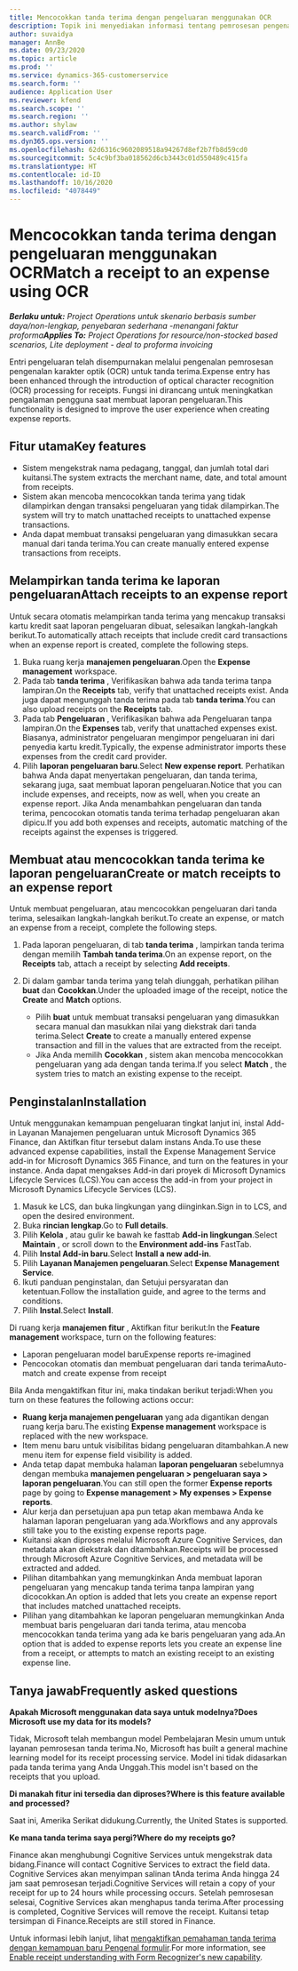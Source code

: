```yaml
---
title: Mencocokkan tanda terima dengan pengeluaran menggunakan OCR
description: Topik ini menyediakan informasi tentang pemrosesan pengenalan karakter optik (OCR) untuk tanda terima.
author: suvaidya
manager: AnnBe
ms.date: 09/23/2020
ms.topic: article
ms.prod: ''
ms.service: dynamics-365-customerservice
ms.search.form: ''
audience: Application User
ms.reviewer: kfend
ms.search.scope: ''
ms.search.region: ''
ms.author: shylaw
ms.search.validFrom: ''
ms.dyn365.ops.version: ''
ms.openlocfilehash: 62d6316c9602089518a94267d8ef2b7fb8d59cd0
ms.sourcegitcommit: 5c4c9bf3ba018562d6cb3443c01d550489c415fa
ms.translationtype: HT
ms.contentlocale: id-ID
ms.lasthandoff: 10/16/2020
ms.locfileid: "4078449"
---
```

# <a name="match-a-receipt-to-an-expense-using-ocr"></a><span data-ttu-id="e124e-103">Mencocokkan tanda terima dengan pengeluaran menggunakan OCR</span><span class="sxs-lookup"><span data-stu-id="e124e-103">Match a receipt to an expense using OCR</span></span>

<span data-ttu-id="e124e-104">_**Berlaku untuk:** Project Operations untuk skenario berbasis sumber daya/non-lengkap, penyebaran sederhana -menangani faktur proforma_</span><span class="sxs-lookup"><span data-stu-id="e124e-104">_**Applies To:** Project Operations for resource/non-stocked based scenarios, Lite deployment - deal to proforma invoicing_</span></span>

<span data-ttu-id="e124e-105">Entri pengeluaran telah disempurnakan melalui pengenalan pemrosesan pengenalan karakter optik (OCR) untuk tanda terima.</span><span class="sxs-lookup"><span data-stu-id="e124e-105">Expense entry has been enhanced through the introduction of optical character recognition (OCR) processing for receipts.</span></span> <span data-ttu-id="e124e-106">Fungsi ini dirancang untuk meningkatkan pengalaman pengguna saat membuat laporan pengeluaran.</span><span class="sxs-lookup"><span data-stu-id="e124e-106">This functionality is designed to improve the user experience when creating expense reports.</span></span>

## <a name="key-features"></a><span data-ttu-id="e124e-107">Fitur utama</span><span class="sxs-lookup"><span data-stu-id="e124e-107">Key features</span></span>

- <span data-ttu-id="e124e-108">Sistem mengekstrak nama pedagang, tanggal, dan jumlah total dari kuitansi.</span><span class="sxs-lookup"><span data-stu-id="e124e-108">The system extracts the merchant name, date, and total amount from receipts.</span></span>
- <span data-ttu-id="e124e-109">Sistem akan mencoba mencocokkan tanda terima yang tidak dilampirkan dengan transaksi pengeluaran yang tidak dilampirkan.</span><span class="sxs-lookup"><span data-stu-id="e124e-109">The system will try to match unattached receipts to unattached expense transactions.</span></span>
- <span data-ttu-id="e124e-110">Anda dapat membuat transaksi pengeluaran yang dimasukkan secara manual dari tanda terima.</span><span class="sxs-lookup"><span data-stu-id="e124e-110">You can create manually entered expense transactions from receipts.</span></span>

## <a name="attach-receipts-to-an-expense-report"></a><span data-ttu-id="e124e-111">Melampirkan tanda terima ke laporan pengeluaran</span><span class="sxs-lookup"><span data-stu-id="e124e-111">Attach receipts to an expense report</span></span>

<span data-ttu-id="e124e-112">Untuk secara otomatis melampirkan tanda terima yang mencakup transaksi kartu kredit saat laporan pengeluaran dibuat, selesaikan langkah-langkah berikut.</span><span class="sxs-lookup"><span data-stu-id="e124e-112">To automatically attach receipts that include credit card transactions when an expense report is created, complete the following steps.</span></span>

  1. <span data-ttu-id="e124e-113">Buka ruang kerja **manajemen pengeluaran**.</span><span class="sxs-lookup"><span data-stu-id="e124e-113">Open the **Expense management** workspace.</span></span>
  2. <span data-ttu-id="e124e-114">Pada tab **tanda terima** , Verifikasikan bahwa ada tanda terima tanpa lampiran.</span><span class="sxs-lookup"><span data-stu-id="e124e-114">On the **Receipts** tab, verify that unattached receipts exist.</span></span> <span data-ttu-id="e124e-115">Anda juga dapat mengunggah tanda terima pada tab **tanda terima**.</span><span class="sxs-lookup"><span data-stu-id="e124e-115">You can also upload receipts on the **Receipts** tab.</span></span>
  3. <span data-ttu-id="e124e-116">Pada tab **Pengeluaran** , Verifikasikan bahwa ada Pengeluaran tanpa lampiran.</span><span class="sxs-lookup"><span data-stu-id="e124e-116">On the **Expenses** tab, verify that unattached expenses exist.</span></span> <span data-ttu-id="e124e-117">Biasanya, administrator pengeluaran mengimpor pengeluaran ini dari penyedia kartu kredit.</span><span class="sxs-lookup"><span data-stu-id="e124e-117">Typically, the expense administrator imports these expenses from the credit card provider.</span></span>
  4. <span data-ttu-id="e124e-118">Pilih **laporan pengeluaran baru**.</span><span class="sxs-lookup"><span data-stu-id="e124e-118">Select **New expense report**.</span></span> <span data-ttu-id="e124e-119">Perhatikan bahwa Anda dapat menyertakan pengeluaran, dan tanda terima, sekarang juga, saat membuat laporan pengeluaran.</span><span class="sxs-lookup"><span data-stu-id="e124e-119">Notice that you can include expenses, and receipts, now as well, when you create an expense report.</span></span> <span data-ttu-id="e124e-120">Jika Anda menambahkan pengeluaran dan tanda terima, pencocokan otomatis tanda terima terhadap pengeluaran akan dipicu.</span><span class="sxs-lookup"><span data-stu-id="e124e-120">If you add both expenses and receipts, automatic matching of the receipts against the expenses is triggered.</span></span>

## <a name="create-or-match-receipts-to-an-expense-report"></a><span data-ttu-id="e124e-121">Membuat atau mencocokkan tanda terima ke laporan pengeluaran</span><span class="sxs-lookup"><span data-stu-id="e124e-121">Create or match receipts to an expense report</span></span>
<span data-ttu-id="e124e-122">Untuk membuat pengeluaran, atau mencocokkan pengeluaran dari tanda terima, selesaikan langkah-langkah berikut.</span><span class="sxs-lookup"><span data-stu-id="e124e-122">To create an expense, or match an expense from a receipt, complete the following steps.</span></span>

  1. <span data-ttu-id="e124e-123">Pada laporan pengeluaran, di tab **tanda terima** , lampirkan tanda terima dengan memilih **Tambah tanda terima**.</span><span class="sxs-lookup"><span data-stu-id="e124e-123">On an expense report, on the **Receipts** tab, attach a receipt by selecting **Add receipts**.</span></span>
  2. <span data-ttu-id="e124e-124">Di dalam gambar tanda terima yang telah diunggah, perhatikan pilihan **buat** dan **Cocokkan**.</span><span class="sxs-lookup"><span data-stu-id="e124e-124">Under the uploaded image of the receipt, notice the **Create** and **Match** options.</span></span>

      - <span data-ttu-id="e124e-125">Pilih **buat** untuk membuat transaksi pengeluaran yang dimasukkan secara manual dan masukkan nilai yang diekstrak dari tanda terima.</span><span class="sxs-lookup"><span data-stu-id="e124e-125">Select **Create** to create a manually entered expense transaction and fill in the values that are extracted from the receipt.</span></span>
      - <span data-ttu-id="e124e-126">Jika Anda memilih **Cocokkan** , sistem akan mencoba mencocokkan pengeluaran yang ada dengan tanda terima.</span><span class="sxs-lookup"><span data-stu-id="e124e-126">If you select **Match** , the system tries to match an existing expense to the receipt.</span></span>

## <a name="installation"></a><span data-ttu-id="e124e-127">Penginstalan</span><span class="sxs-lookup"><span data-stu-id="e124e-127">Installation</span></span>

<span data-ttu-id="e124e-128">Untuk menggunakan kemampuan pengeluaran tingkat lanjut ini, instal Add-in Layanan Manajemen pengeluaran untuk Microsoft Dynamics 365 Finance, dan Aktifkan fitur tersebut dalam instans Anda.</span><span class="sxs-lookup"><span data-stu-id="e124e-128">To use these advanced expense capabilities, install the Expense Management Service add-in for Microsoft Dynamics 365 Finance, and turn on the features in your instance.</span></span> <span data-ttu-id="e124e-129">Anda dapat mengakses Add-in dari proyek di Microsoft Dynamics Lifecycle Services (LCS).</span><span class="sxs-lookup"><span data-stu-id="e124e-129">You can access the add-in from your project in Microsoft Dynamics Lifecycle Services (LCS).</span></span>

1. <span data-ttu-id="e124e-130">Masuk ke LCS, dan buka lingkungan yang diinginkan.</span><span class="sxs-lookup"><span data-stu-id="e124e-130">Sign in to LCS, and open the desired environment.</span></span>
2. <span data-ttu-id="e124e-131">Buka **rincian lengkap**.</span><span class="sxs-lookup"><span data-stu-id="e124e-131">Go to **Full details**.</span></span>
3. <span data-ttu-id="e124e-132">Pilih **Kelola** , atau gulir ke bawah ke fasttab **Add-in lingkungan**.</span><span class="sxs-lookup"><span data-stu-id="e124e-132">Select **Maintain** , or scroll down to the **Environment add-ins** FastTab.</span></span>
4. <span data-ttu-id="e124e-133">Pilih **Instal Add-in baru**.</span><span class="sxs-lookup"><span data-stu-id="e124e-133">Select **Install a new add-in**.</span></span>
5. <span data-ttu-id="e124e-134">Pilih **Layanan Manajemen pengeluaran**.</span><span class="sxs-lookup"><span data-stu-id="e124e-134">Select **Expense Management Service**.</span></span>
6. <span data-ttu-id="e124e-135">Ikuti panduan penginstalan, dan Setujui persyaratan dan ketentuan.</span><span class="sxs-lookup"><span data-stu-id="e124e-135">Follow the installation guide, and agree to the terms and conditions.</span></span>
7. <span data-ttu-id="e124e-136">Pilih **Instal**.</span><span class="sxs-lookup"><span data-stu-id="e124e-136">Select **Install**.</span></span>

<span data-ttu-id="e124e-137">Di ruang kerja **manajemen fitur** , Aktifkan fitur berikut:</span><span class="sxs-lookup"><span data-stu-id="e124e-137">In the **Feature management** workspace, turn on the following features:</span></span>

- <span data-ttu-id="e124e-138">Laporan pengeluaran model baru</span><span class="sxs-lookup"><span data-stu-id="e124e-138">Expense reports re-imagined</span></span>
- <span data-ttu-id="e124e-139">Pencocokan otomatis dan membuat pengeluaran dari tanda terima</span><span class="sxs-lookup"><span data-stu-id="e124e-139">Auto-match and create expense from receipt</span></span>

<span data-ttu-id="e124e-140">Bila Anda mengaktifkan fitur ini, maka tindakan berikut terjadi:</span><span class="sxs-lookup"><span data-stu-id="e124e-140">When you turn on these features the following actions occur:</span></span>

- <span data-ttu-id="e124e-141">**Ruang kerja manajemen pengeluaran** yang ada digantikan dengan ruang kerja baru.</span><span class="sxs-lookup"><span data-stu-id="e124e-141">The existing **Expense management** workspace is replaced with the new workspace.</span></span>
- <span data-ttu-id="e124e-142">Item menu baru untuk visibilitas bidang pengeluaran ditambahkan.</span><span class="sxs-lookup"><span data-stu-id="e124e-142">A new menu item for expense field visibility is added.</span></span>
- <span data-ttu-id="e124e-143">Anda tetap dapat membuka halaman **laporan pengeluaran** sebelumnya dengan membuka **manajemen pengeluaran > pengeluaran saya > laporan pengeluaran**.</span><span class="sxs-lookup"><span data-stu-id="e124e-143">You can still open the former **Expense reports** page by going to **Expense management > My expenses > Expense reports**.</span></span>
- <span data-ttu-id="e124e-144">Alur kerja dan persetujuan apa pun tetap akan membawa Anda ke halaman laporan pengeluaran yang ada.</span><span class="sxs-lookup"><span data-stu-id="e124e-144">Workflows and any approvals still take you to the existing expense reports page.</span></span>
- <span data-ttu-id="e124e-145">Kuitansi akan diproses melalui Microsoft Azure Cognitive Services, dan metadata akan diekstrak dan ditambahkan.</span><span class="sxs-lookup"><span data-stu-id="e124e-145">Receipts will be processed through Microsoft Azure Cognitive Services, and metadata will be extracted and added.</span></span>
- <span data-ttu-id="e124e-146">Pilihan ditambahkan yang memungkinkan Anda membuat laporan pengeluaran yang mencakup tanda terima tanpa lampiran yang dicocokkan.</span><span class="sxs-lookup"><span data-stu-id="e124e-146">An option is added that lets you create an expense report that includes matched unattached receipts.</span></span>
- <span data-ttu-id="e124e-147">Pilihan yang ditambahkan ke laporan pengeluaran memungkinkan Anda membuat baris pengeluaran dari tanda terima, atau mencoba mencocokkan tanda terima yang ada ke baris pengeluaran yang ada.</span><span class="sxs-lookup"><span data-stu-id="e124e-147">An option that is added to expense reports lets you create an expense line from a receipt, or attempts to match an existing receipt to an existing expense line.</span></span>

## <a name="frequently-asked-questions"></a><span data-ttu-id="e124e-148">Tanya jawab</span><span class="sxs-lookup"><span data-stu-id="e124e-148">Frequently asked questions</span></span>

<span data-ttu-id="e124e-149">**Apakah Microsoft menggunakan data saya untuk modelnya?**</span><span class="sxs-lookup"><span data-stu-id="e124e-149">**Does Microsoft use my data for its models?**</span></span>

<span data-ttu-id="e124e-150">Tidak, Microsoft telah membangun model Pembelajaran Mesin umum untuk layanan pemrosesan tanda terima.</span><span class="sxs-lookup"><span data-stu-id="e124e-150">No, Microsoft has built a general machine learning model for its receipt processing service.</span></span> <span data-ttu-id="e124e-151">Model ini tidak didasarkan pada tanda terima yang Anda Unggah.</span><span class="sxs-lookup"><span data-stu-id="e124e-151">This model isn't based on the receipts that you upload.</span></span>

<span data-ttu-id="e124e-152">**Di manakah fitur ini tersedia dan diproses?**</span><span class="sxs-lookup"><span data-stu-id="e124e-152">**Where is this feature available and processed?**</span></span>

<span data-ttu-id="e124e-153">Saat ini, Amerika Serikat didukung.</span><span class="sxs-lookup"><span data-stu-id="e124e-153">Currently, the United States is supported.</span></span>

<span data-ttu-id="e124e-154">**Ke mana tanda terima saya pergi?**</span><span class="sxs-lookup"><span data-stu-id="e124e-154">**Where do my receipts go?**</span></span>

<span data-ttu-id="e124e-155">Finance akan menghubungi Cognitive Services untuk mengekstrak data bidang.</span><span class="sxs-lookup"><span data-stu-id="e124e-155">Finance will contact Cognitive Services to extract the field data.</span></span> <span data-ttu-id="e124e-156">Cognitive Services akan menyimpan salinan tAnda terima Anda hingga 24 jam saat pemrosesan terjadi.</span><span class="sxs-lookup"><span data-stu-id="e124e-156">Cognitive Services will retain a copy of your receipt for up to 24 hours while processing occurs.</span></span> <span data-ttu-id="e124e-157">Setelah pemrosesan selesai, Cognitive Services akan menghapus tanda terima.</span><span class="sxs-lookup"><span data-stu-id="e124e-157">After processing is completed, Cognitive Services will remove the receipt.</span></span> <span data-ttu-id="e124e-158">Kuitansi tetap tersimpan di Finance.</span><span class="sxs-lookup"><span data-stu-id="e124e-158">Receipts are still stored in Finance.</span></span>

<span data-ttu-id="e124e-159">Untuk informasi lebih lanjut, lihat [mengaktifkan pemahaman tanda terima dengan kemampuan baru Pengenal formulir](https://azure.microsoft.com/blog/enable-receipt-understanding-with-form-recognizer-s-new-capability/).</span><span class="sxs-lookup"><span data-stu-id="e124e-159">For more information, see [Enable receipt understanding with Form Recognizer's new capability](https://azure.microsoft.com/blog/enable-receipt-understanding-with-form-recognizer-s-new-capability/).</span></span>

